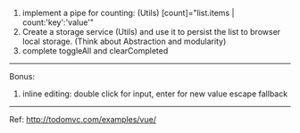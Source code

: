 1. implement a pipe for counting: (Utils) 
   [count]="list.items | count:'key':'value'"   
2. Create a storage service (Utils) and use it to persist the list to browser
   local storage. (Think about Abstraction and modularity)
3. complete toggleAll and clearCompleted

---------------------------------------------------------

Bonus:
1. inline editing: double click for input, enter for new value
escape fallback    
--------------------------------------------------------

Ref:
http://todomvc.com/examples/vue/     